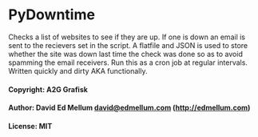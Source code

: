 # PyDowntime

Checks a list of websites to see if they are up.
If one is down an email is sent to the recievers set in the script.
A flatfile and JSON is used to store whether the site was down last time the
check was done so as to avoid spamming the email receivers.
Run this as a cron job at regular intervals.
Written quickly and dirty AKA functionally.

#### Copyright: A2G Grafisk
#### Author: David Ed Mellum <david@edmellum.com> (http://edmellum.com)
#### License: MIT